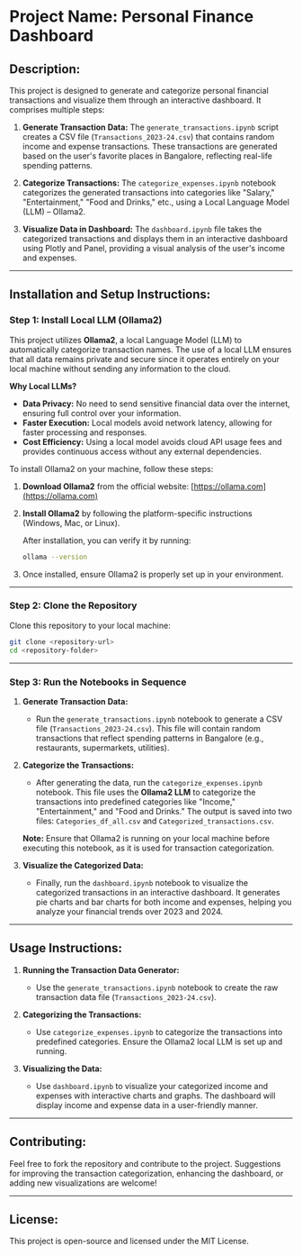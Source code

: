 # **Project Name: Personal Finance Dashboard**

## **Description:**
This project is designed to generate and categorize personal financial transactions and visualize them through an interactive dashboard. It comprises multiple steps:

1. **Generate Transaction Data:** The `generate_transactions.ipynb` script creates a CSV file (`Transactions_2023-24.csv`) that contains random income and expense transactions. These transactions are generated based on the user's favorite places in Bangalore, reflecting real-life spending patterns.

2. **Categorize Transactions:** The `categorize_expenses.ipynb` notebook categorizes the generated transactions into categories like "Salary," "Entertainment," "Food and Drinks," etc., using a Local Language Model (LLM) – Ollama2.

3. **Visualize Data in Dashboard:** The `dashboard.ipynb` file takes the categorized transactions and displays them in an interactive dashboard using Plotly and Panel, providing a visual analysis of the user's income and expenses.

---

## **Installation and Setup Instructions:**

### **Step 1: Install Local LLM (Ollama2)**

This project utilizes **Ollama2**, a local Language Model (LLM) to automatically categorize transaction names. The use of a local LLM ensures that all data remains private and secure since it operates entirely on your local machine without sending any information to the cloud.

**Why Local LLMs?**
- **Data Privacy:** No need to send sensitive financial data over the internet, ensuring full control over your information.
- **Faster Execution:** Local models avoid network latency, allowing for faster processing and responses.
- **Cost Efficiency:** Using a local model avoids cloud API usage fees and provides continuous access without any external dependencies.

To install Ollama2 on your machine, follow these steps:

1. **Download Ollama2** from the official website: [https://ollama.com](https://ollama.com)
2. **Install Ollama2** by following the platform-specific instructions (Windows, Mac, or Linux).

   After installation, you can verify it by running:
   ```bash
   ollama --version
   ```

3. Once installed, ensure Ollama2 is properly set up in your environment.

---

### **Step 2: Clone the Repository**

Clone this repository to your local machine:

```bash
git clone <repository-url>
cd <repository-folder>
```

---

### **Step 3: Run the Notebooks in Sequence**

1. **Generate Transaction Data:**

   - Run the `generate_transactions.ipynb` notebook to generate a CSV file (`Transactions_2023-24.csv`). This file will contain random transactions that reflect spending patterns in Bangalore (e.g., restaurants, supermarkets, utilities).

2. **Categorize the Transactions:**

   - After generating the data, run the `categorize_expenses.ipynb` notebook. This file uses the **Ollama2 LLM** to categorize the transactions into predefined categories like "Income," "Entertainment," and "Food and Drinks." The output is saved into two files: `Categories_df_all.csv` and `Categorized_transactions.csv`.

   **Note:** Ensure that Ollama2 is running on your local machine before executing this notebook, as it is used for transaction categorization.

3. **Visualize the Categorized Data:**

   - Finally, run the `dashboard.ipynb` notebook to visualize the categorized transactions in an interactive dashboard. It generates pie charts and bar charts for both income and expenses, helping you analyze your financial trends over 2023 and 2024.

---

## **Usage Instructions:**

1. **Running the Transaction Data Generator:**
   - Use the `generate_transactions.ipynb` notebook to create the raw transaction data file (`Transactions_2023-24.csv`).
   
2. **Categorizing the Transactions:**
   - Use `categorize_expenses.ipynb` to categorize the transactions into predefined categories. Ensure the Ollama2 local LLM is set up and running.

3. **Visualizing the Data:**
   - Use `dashboard.ipynb` to visualize your categorized income and expenses with interactive charts and graphs. The dashboard will display income and expense data in a user-friendly manner.

---

## **Contributing:**

Feel free to fork the repository and contribute to the project. Suggestions for improving the transaction categorization, enhancing the dashboard, or adding new visualizations are welcome!

---

## **License:**

This project is open-source and licensed under the MIT License.
